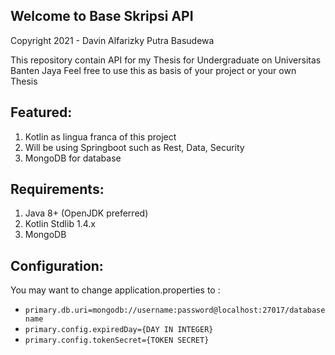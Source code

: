 ## Welcome to Base Skripsi API
Copyright 2021 - Davin Alfarizky Putra Basudewa

This repository contain API for my Thesis for Undergraduate on Universitas Banten Jaya
Feel free to use this as basis of your project or your own Thesis

## Featured:
1. Kotlin as lingua franca of this project
2. Will be using Springboot such as Rest, Data, Security
3. MongoDB for database

## Requirements:
1. Java 8+ (OpenJDK preferred)
2. Kotlin Stdlib 1.4.x
3. MongoDB

## Configuration:
You may want to change application.properties to :
- `primary.db.uri=mongodb://username:password@localhost:27017/databasename`
- `primary.config.expiredDay={DAY IN INTEGER}`
- `primary.config.tokenSecret={TOKEN SECRET}`


